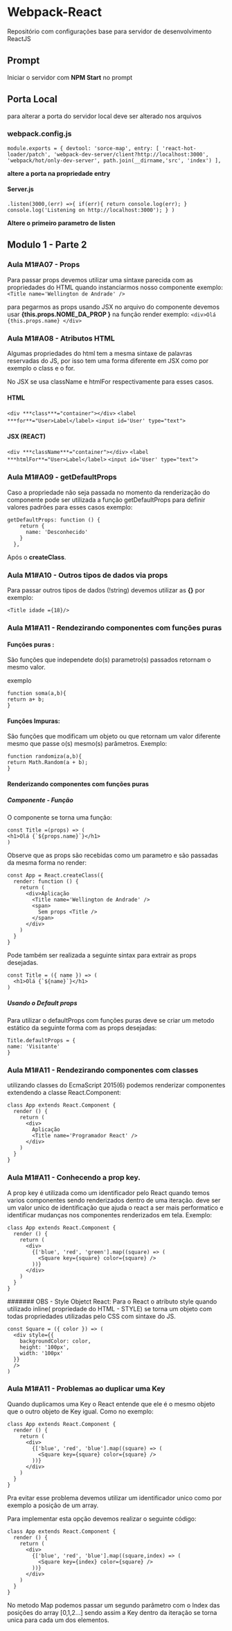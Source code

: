 # Webpack-React
Repositório com configurações base para servidor de desenvolvimento ReactJS
## Prompt
Iniciar o servidor com **NPM Start** no prompt
## Porta Local
para alterar a porta do servidor local
deve ser alterado nos arquivos
### webpack.config.js
`module.exports = {
    devtool: 'sorce-map',
    entry: [
        'react-hot-loader/patch',
        'webpack-dev-server/client?http://localhost:3000',
        'webpack/hot/only-dev-server',
        path.join(__dirname,'src', 'index')
    ],`

**altere a porta na propriedade entry**
#### Server.js

`.listen(3000,(err) =>{
    if(err){
        return console.log(err);
    }
    console.log('Listening on http://localhost:3000');
} )`

**Altere o primeiro parametro de listen**





## Modulo 1 - Parte 2

### Aula M1#A07 - Props

Para passar props devemos utilizar uma sintaxe parecida com as propriedades do HTML quando instanciarmos nosso componente exemplo:
 `<Title name='Wellington de Andrade' />` 
 
 para pegarmos as props usando JSX no arquivo do componente devemos usar **{this.props.NOME_DA_PROP }** na função render exemplo:
 `<div>Olá {this.props.name} </div> `
 


### Aula M1#A08 - Atributos HTML

Algumas propriedades do html tem a mesma sintaxe de palavras reservadas do JS, por isso tem uma forma diferente em JSX como por exemplo o class e o for.

No JSX se usa className e htmlFor respectivamente para esses casos.

#### HTML
`<div ***class***="container"></div>`
`<label ***for**="User>Label</label>`
`<input id='User' type="text">` 

#### JSX (REACT)
`<div ***className***="container"></div>`
`<label ***htmlFor**="User>Label</label>`
`<input id='User' type="text">`


### Aula M1#A09 - getDefaultProps

Caso a propriedade não seja passada no momento da renderização do componente pode ser utilizada a  função getDefaultProps para definir valores padrões para esses casos exemplo:

``` 
getDefaultProps: function () {
    return {
      name: 'Desconhecido'
    }
  },
  ```
 
Após o **createClass**.



### Aula M1#A10 - Outros tipos de dados via props

Para passar outros tipos de dados (!string) devemos utilizar as **{}** por exemplo:

`<Title idade ={18}/>`


### Aula M1#A11 - Rendezirando componentes com funções puras

#### Funções puras :
São funções que independete do(s) parametro(s) passados retornam o mesmo valor.

exemplo
```
function soma(a,b){
return a+ b;
}
```

#### Funções Impuras:
São funções que modificam um objeto ou que retornam um valor diferente mesmo que passe o(s) mesmo(s) parâmetros.
Exemplo:
```
function randomiza(a,b){
return Math.Random(a + b);
}
```

#### Renderizando componentes com funções puras
##### Componente - Função
O componente se torna uma função:
```
const Title =(props) => (
<h1>Olá {`${props.name}`}</h1>
)
```
Observe que as props são recebidas como um parametro e são passadas da mesma forma no render:
```
const App = React.createClass({
  render: function () {
    return (
      <div>Aplicação
        <Title name='Wellington de Andrade' />
        <span>
          Sem props <Title />
        </span>
      </div>
    )
  }
}
```
Pode também ser realizada a seguinte sintax  para extrair as props desejadas.
```
const Title = ({ name }) => (
  <h1>Olá {`${name}`}</h1>
)
```
##### Usando o Default props

Para utilizar o defaultProps com funções puras deve se criar um metodo estático da seguinte forma com as props desejadas:
```
Title.defaultProps = {
name: 'Visitante'
}
```
### Aula M1#A11 - Rendezirando componentes com classes

utilizando classes do EcmaScript 2015(6) podemos renderizar componentes extendendo a classe React.Component:
```
class App extends React.Component {
  render () {
    return (
      <div>
        Aplicação
        <Title name='Programador React' />
      </div>
    )
  }
}
```

### Aula M1#A11 - Conhecendo a prop key.

A prop key é utilizada como um identificador pelo React quando temos varios componentes sendo renderizados dentro de uma iteração.
deve ser um valor unico de identificação que ajuda o react a ser mais performatico e identificar mudanças nos componentes renderizados em tela.
Exemplo:
```
class App extends React.Component {
  render () {
    return (
      <div>
        {['blue', 'red', 'green'].map((square) => (
          <Square key={square} color={square} />
        ))}
      </div>
    )
  }
}
```



####### OBS - Style Objetct React:
Para o React o atributo style quando utilizado inline( propriedade do HTML - STYLE) se torna um objeto com todas propriedades utilizadas pelo CSS com sintaxe do JS. 
```
const Square = ({ color }) => (
  <div style={{
    backgroundColor: color,
    height: '100px',
    width: '100px'
  }}
  />
)
```

### Aula M1#A11 - Problemas ao duplicar uma Key
Quando duplicamos uma Key o React entende que ele é o mesmo objeto que o outro objeto de Key igual.
Como no exemplo:
```
class App extends React.Component {
  render () {
    return (
      <div>
        {['blue', 'red', 'blue'].map((square) => (
          <Square key={square} color={square} />
        ))}
      </div>
    )
  }
}
``` 
Pra evitar esse problema devemos utilizar um identificador unico como por exemplo a posição de um array.

Para implementar esta opção devemos realizar o seguinte código:
```
class App extends React.Component {
  render () {
    return (
      <div>
        {['blue', 'red', 'blue'].map((square,index) => (
          <Square key={index} color={square} />
        ))}
      </div>
    )
  }
}
```
No metodo Map podemos passar um segundo parâmetro com o Index das posições do array [0,1,2...] sendo assim a Key dentro da iteração se torna unica para cada um dos elementos.
